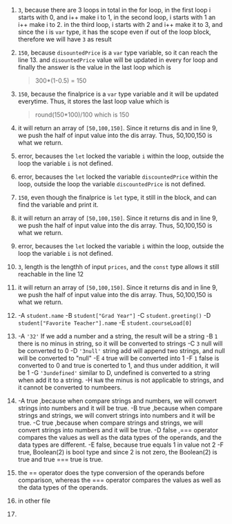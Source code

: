 1. `3`, because there are 3 loops in total in the for loop,
   in the first loop i starts with 0, and i++ make i to 1,
   in the second loop, i starts with 1 an i++ make i to 2.
   in the third loop, i starts with 2 and i++ make it to 3, and since the i is `var` type, it has the scope even if out of the loop block, therefore we will have `3` as result

2. `150`, because `disountedPrice` is a `var` type variable, so it can reach the line 13. and `disountedPrice` value will be updated in every for loop and finally the answer is the value in the last loop which is
   > 300*(1-0.5) = 150

3. `150`, because the finalprice is a `var` type variable and it will be updated everytime. Thus, it stores the last loop value which is 
   >round(150*100)/100
   which is 150

4. it will return an array of `[50,100,150]`. Since it returns dis and in line 9, we push the half of input value into the dis array. Thus, 50,100,150 is what we return.

5. error, becauses the `let` locked the variable `i` within the loop, outside the loop the variable `i` is not defined.

6. error, becauses the `let` locked the variable `discountedPrice` within the loop, outside the loop the variable `discountedPrice` is not defined.

7.  `150`, even though the finalprice is `let` type, it still in the block, and can find the variable and print it.

8.  it will return an array of `[50,100,150]`. Since it returns dis and in line 9, we push the half of input value into the dis array. Thus, 50,100,150 is what we return.

9.  error, becauses the `let` locked the variable `i` within the loop, outside the loop the variable `i` is not defined.
    
10. `3`, length is the lengthh of input `prices`, and the `const` type allows it still reachable in the line 12

11. it will return an array of `[50,100,150]`. Since it returns dis and in line 9, we push the half of input value into the dis array. Thus, 50,100,150 is what we return.

12. -A `student.name`
    -B `student["Grad Year"]`
    -C `student.greeting()`
    -D `student["Favorite Teacher"].name`
    -E `student.courseLoad[0]`

13. -A `'32'` If we add a number and a string, the result will be a string
    -B `1` there is no minus in string, so it will be converted to strings
    -C `3` null will be converted to 0 
    -D `'3null'` string add will append two strings, and null will be converted to "null"
    -E `4` true will be converted into 1 
    -F `1` false is converted to 0 and true is conerted to 1, and thus under addition, it will be 1
    -G `'3undefined'` similar to D, undefined is converted to a string when add it to a string.
    -H `NaN` the minus is not applicable to strings, and it cannot be converted to numbeers.

14. -A true ,because when compare strings and numbers, we will convert strings into numbers and it will be true.
    -B true ,because when compare strings and strings, we will convert strings into numbers and it will be true.
    -C true ,because when compare strings and strings, we will convert strings into numbers and it will be true.
    -D false ,=== operator compares the values as well as the data types of the operands, and the data types are different.
    -E false, because true equals 1 in value not 2
    -F true, Boolean(2) is bool type and since 2 is not zero, the Boolean(2) is true and true === true is true.
15. the == operator does the type conversion of the operands before comparison, whereas the === operator compares the values as well as the data types of the operands.
16.  in other file

17.  